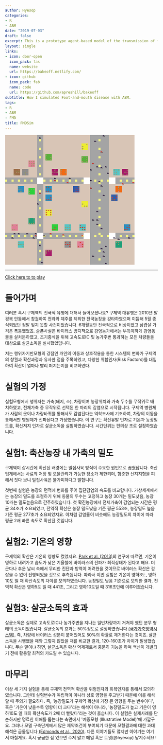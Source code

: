 ```yaml
---
author: Hyesop
categories:
- R
- ABM
date: "2019-07-03"
draft: false
excerpt: This is a prototype agent-based model of the transmission of foot-and-mouth disease that I conducted for my master's thesis
layout: single
links:
- icon: door-open
  icon_pack: fas
  name: website
  url: https://bakeoff.netlify.com/
- icon: github
  icon_pack: fab
  name: code
  url: https://github.com/apreshill/bakeoff
subtitle: How I simulated Foot-and-mouth disease with ABM.
tags:
- R
- ABM
- FMD
title: FMDSim
---
```


![Foot-and-Mouth Disease](FMD.png)

---

[Click here to to play](Hyesop-Shin_FMD.html)

# 들어가며
여러분 혹시 구제역의 전국적 유행에 대해서 들어보셨나요? 
구제역 대유행은 2010년 말 경북 안동에서 창궐하여 전라와 제주를 제외한 전국농장을 강타하였으며 이듬해 5월 종식되었던 정말 잊지 못할 사건이었습니다.
6개월동안 전국적으로 비상이었고 삼겹살 가격은 폭등했었죠.
슬픈사실은 바이러스 방지책으로 감염농가에서는 부득이하게 감염동물을 살처분하였고, 조기종식을 위해 고속도로IC 및 농가주변 통과하는 모든 차량들을 대상으로 살균소독을 실시했었답니다.


저는 행위자기반모형의 강점인 개인의 이동과 상호작용을 통한 시스템의 변화가 구제역의 창궐과 확산과정과 유사한 점을 주목하였고, 다양한 위험인자(Risk Factors)를 대입하여 확산이 얼마나 빨리 퍼지는지를 비교하였다. 


# 실험의 가정
실험모형에서 행위자는 가축(돼지, 소), 차량이며 농장위치와 가축 두수를 무작위로 배치하였고, 전체가축 중 무작위로 선택된 한 마리의 감염으로 시작됩니다. 
구제역 병원체가 사람의 옷이나 차량바퀴를 통해서도 감염된다는 역학조사에 기초하여, 차량의 이동을 통해서만 병원체가 전파된다고 가정했습니다. 
이 연구는 확산유발 인자로 기온과 농장밀도를, 확산저지 인자로 살균소독을 실험하였습니다. 
시간단위는 편의상 초로 설정하였습니다.


# 실험1: 축산농장 내 가축의 밀도
구제역이 삽시간에 확산된 배경에는 밀집사육 방식이 주요한 원인으로 꼽혔답니다. 
축산업계에서는 사료의 저장 및 오물관리가 가능한 장소가 제한되며, 험준한 산지지형을 피해서 짓다 보니 밀집사육은 불가피하다고 말합니다.


첫번째 실험은 농장의 면적에 변화를 주어 집단감염의 속도를 비교합니다. 
가상세계에서는 농장의 밀도를 조절하기 위해 동물의 두수는 고정하고 농장 30개는 밀도낮음, 농장 10개는 밀도높음으로 간주하였습니다. 
첫 확진농장에서 전체가축이 감염되는 시간은 평균 34초가 소요되었고, 전역적 확산은 농장 밀도낮음 기준 평균 553초, 농장밀도 높음 기준 평균 277초가 소요되었지요. 
이처럼 감염률이 비슷해도 농장밀도의 차이에 따라 평균 2배 빠른 속도로 확산된 것입니다.


# 실험2: 기온의 영향 
구제역의 확산은 기온의 영향도 컸었지요. 
[Park et al. (2013)](https://www.ncbi.nlm.nih.gov/pmc/articles/PMC3647416/)의 연구에 따르면, 기온이 영하로 내려가고 습도가 낮은 겨울철에 바이러스의 전파가 최적상태가 된다고 해요. 
더군다나 추운 날씨 속에서 무리한 진단과 방역이 어려웠을 것이므로 바이러스 확산은 걷잡을 수 없이 진행되었을 것으로 추측됩니다.
따라서 이번 실험은 기온이 영하3도, 영하10도 일 때 확산속도의 차이를 모의하였습니다. 
농장밀도 낮음 기준으로 모의한 결과, 전역적 확산은 영하5도 일 때 441초, 그리고 영하10도일 때 316초만에 이루어졌습니다.


# 실험3: 살균소독의 효과
살균소독은 실제로 고속도로IC나 농가주변을 지나는 일반차량까지 거쳐야 했던 분무 형태의 소독이었습니다. 
살균소독의 효과는 50%정도로 설정하였습니다 [(국가가축방역시스템)](https://www.kahis.go.kr/home/recsroom/selectRecsroomBbsList.do?bbsFlag=law). 
즉, 차량에 바이러스 성분이 붙어있어도 50%의 확률로 제거한다는 것이죠. 
살균소독을 시행했을 때와 그렇지 않았을 때를 비교한 결과, 120-160초가 차이가 발생했습니다.
무슨 말이냐 하면, 살균소독은 확산 억제제로서 충분히 기능을 하며 백신이 개발되기 전에 활용할 최적의 카드일 수 있습니다.


# 마무리
이상 세 가지 실험을 통해 구제역 전역적 확산을 위험인자와 회복인자를 통해서 모의하였습니다.
그런데 실험변수가 독립적이 아니라 상호 영향을 주고받기 때문에 이를 해석할 때 주의가 필요하다. 
즉, '농장밀도가 구제역 확산에 가장 큰 영향을 주는 변수이다', 혹은 '기온이 낮을수록 영향이 더 크다'라는 해석이 아니라, '농장밀도가 높고 기온이 영하10도 일 때의 확산속도가 2배 더 빨랐다'라는 것이 옳습니다.
이 실험은 실제사례를 단순하지만 명료한 이해를 돕는다는 측면에서 '예증모형 (Illustrative Model)'에 가깝구요.
그러나 모델 구축단계에서 많은 제약조건이 부여되기 때문에 모형결과에 대한 과대해석은 금물입니다 [(Edmonds et al., 2020)](http://jasss.soc.surrey.ac.uk/22/3/6.html).
다른 이야기들도 많지만 이야기는 여기서 마칠게요.
혹시 궁금한 점 있으면 주저 말고 메일 혹은 트윗(@hyesop) 남겨주세요!

